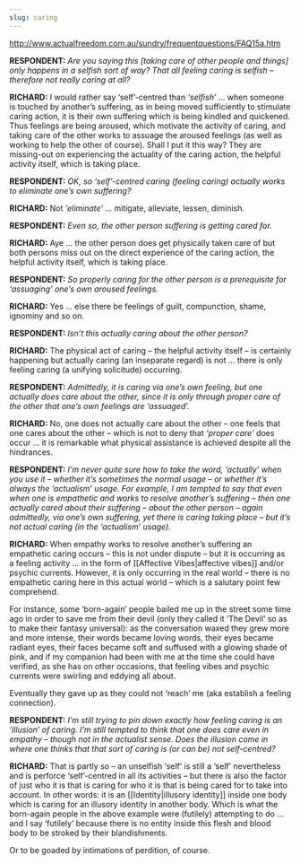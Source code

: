 ```yaml
---
slug: caring
---
```


http://www.actualfreedom.com.au/sundry/frequentquestions/FAQ15a.htm


**RESPONDENT:** _Are you saying this \[taking care of other people and things\] only happens in a selfish sort of way? That all feeling caring is selfish – therefore not really caring at all?_

**RICHARD:** I would rather say ‘self’-centred than _‘selfish’_ ... when someone is touched by another’s suffering, as in being moved sufficiently to stimulate caring action, it is their own suffering which is being kindled and quickened. Thus feelings are being aroused, which motivate the activity of caring, and taking care of the other works to assuage the aroused feelings (as well as working to help the other of course). Shall I put it this way? They are missing-out on experiencing the actuality of the caring action, the helpful activity itself, which is taking place.

**RESPONDENT:** _OK, so ‘self’-centred caring (feeling caring) actually works to eliminate one’s own suffering?_

**RICHARD:** Not _‘eliminate’_ ... mitigate, alleviate, lessen, diminish.

**RESPONDENT:** _Even so, the other person suffering is getting cared for._

**RICHARD:** Aye ... the other person does get physically taken care of but both persons miss out on the direct experience of the caring action, the helpful activity itself, which is taking place.

**RESPONDENT:** _So properly caring for the other person is a prerequisite for ‘assuaging’ one’s own aroused feelings._

**RICHARD:** Yes ... else there be feelings of guilt, compunction, shame, ignominy and so on.

**RESPONDENT:** _Isn’t this actually caring about the other person?_

**RICHARD:** The physical act of caring – the helpful activity itself – is certainly happening but actually caring (an inseparate regard) is not ... there is only feeling caring (a unifying solicitude) occurring.

**RESPONDENT:** _Admittedly, it is caring via one’s own feeling, but one actually does care about the other, since it is only through proper care of the other that one’s own feelings are ‘assuaged’._

**RICHARD:** No, one does not actually care about the other – one feels that one cares about the other – which is not to deny that _‘proper care’_ does occur ... it is remarkable what physical assistance is achieved despite all the hindrances.

**RESPONDENT:** _I’m never quite sure how to take the word, ‘actually’ when you use it – whether it’s sometimes the normal usage – or whether it’s always the ‘actualism’ usage. For example, I am tempted to say that even when one is empathetic and works to resolve another’s suffering – then one actually cared about their suffering – about the other person – again admittedly, via one’s own suffering, yet there is caring taking place – but it’s not actual caring (in the ‘actualism’ usage)._

**RICHARD:** When empathy works to resolve another’s suffering an empathetic caring occurs – this is not under dispute – but it is occurring as a feeling activity ... in the form of [[Affective Vibes|affective vibes]] and/or psychic currents. However, it is only occurring in the real world – there is no empathetic caring here in this actual world – which is a salutary point few comprehend.

For instance, some ‘born-again’ people bailed me up in the street some time ago in order to save me from their devil (only they called it ‘The Devil’ so as to make their fantasy universal): as the conversation waxed they grew more and more intense, their words became loving words, their eyes became radiant eyes, their faces became soft and suffused with a glowing shade of pink, and if my companion had been with me at the time she could have verified, as she has on other occasions, that feeling vibes and psychic currents were swirling and eddying all about.

Eventually they gave up as they could not ‘reach’ me (aka establish a feeling connection).

**RESPONDENT:** _I’m still trying to pin down exactly how feeling caring is an ‘illusion’ of caring. I’m still tempted to think that one does care even in empathy – though not in the actualist sense. Does the illusion come in where one thinks that that sort of caring is (or can be) not self-centred?_

**RICHARD:** That is partly so – an unselfish ‘self’ is still a ‘self’ nevertheless and is perforce ‘self’-centred in all its activities – but there is also the factor of just who it is that is caring for who it is that is being cared for to take into account. In other words: it is an [[Identity|illusory identity]] inside one body which is caring for an illusory identity in another body. Which is what the born-again people in the above example were (futilely) attempting to do ... and I say ‘futilely’ because there is no entity inside this flesh and blood body to be stroked by their blandishments.

Or to be goaded by intimations of perdition, of course.
